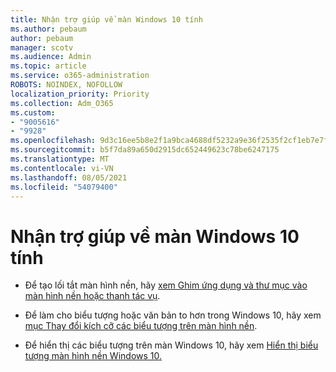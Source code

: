 ```yaml
---
title: Nhận trợ giúp về màn Windows 10 tính
ms.author: pebaum
author: pebaum
manager: scotv
ms.audience: Admin
ms.topic: article
ms.service: o365-administration
ROBOTS: NOINDEX, NOFOLLOW
localization_priority: Priority
ms.collection: Adm_O365
ms.custom:
- "9005616"
- "9928"
ms.openlocfilehash: 9d3c16ee5b8e2f1a9bca4688df5232a9e36f2535f2cf1eb7e7fa3f64c5e674ec
ms.sourcegitcommit: b5f7da89a650d2915dc652449623c78be6247175
ms.translationtype: MT
ms.contentlocale: vi-VN
ms.lasthandoff: 08/05/2021
ms.locfileid: "54079400"
---
```

# <a name="get-help-with-windows-10-desktop"></a>Nhận trợ giúp về màn Windows 10 tính

- Để tạo lối tắt màn hình nền, hãy [xem Ghim ứng dụng và thư mục vào màn hình nền hoặc thanh tác vụ](https://support.microsoft.com/windows/pin-apps-and-folders-to-the-desktop-or-taskbar-f3c749fb-e298-4cf1-adda-7fd635df6bb0).

- Để làm cho biểu tượng hoặc văn bản to hơn trong Windows 10, hãy xem [mục Thay đổi kích cỡ các biểu tượng trên màn hình nền](https://support.microsoft.com/windows/change-the-size-of-your-desktop-icons-85a9d341-2a4f-3d96-c796-ae116a187211).

- Để hiển thị các biểu tượng trên màn Windows 10, hãy xem [Hiển thị biểu tượng màn hình nền Windows 10.](https://support.microsoft.com/windows/show-desktop-icons-in-windows-10-c13270f0-3812-c71d-f27e-29aa32588b20)